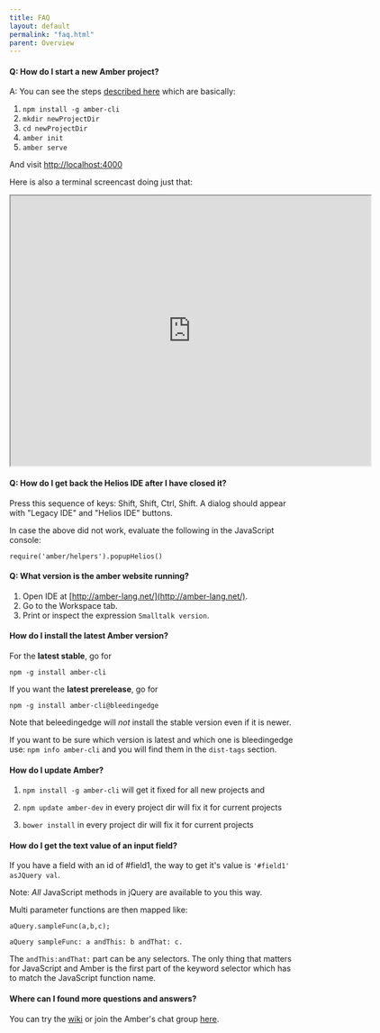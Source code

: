 ```yaml
---
title: FAQ
layout: default
permalink: "faq.html"
parent: Overview
---
```


#### Q: How do I start a new Amber project?

A: You can see the steps [described here](/getting-started.html) which are basically:

1. `npm install -g amber-cli`
2. `mkdir newProjectDir`
3. `cd newProjectDir`
4. `amber init`
5. `amber serve`

And visit [http://localhost:4000](http://localhost:4000)

Here is also a terminal screencast doing just that:

<iframe src="http://showterm.io/457dc8b24df38d67e421d#fast" width="640" height="480"></iframe>


#### Q: How do I get back the Helios IDE after I have closed it?

Press this sequence of keys: Shift, Shift, Ctrl, Shift.
A dialog should appear with "Legacy IDE" and "Helios IDE" buttons. 

In case the above did not work, evaluate the following in the JavaScript console:

`require('amber/helpers').popupHelios()`

    
#### Q: What version is the amber website running?

1.    Open IDE at [http://amber-lang.net/](http://amber-lang.net/).
2.    Go to the Workspace tab.
3.    Print or inspect the expression ``Smalltalk version``.

#### How do I install the latest Amber version?

For the **latest stable**, go for

`npm -g install amber-cli`

If you want the **latest prerelease**, go for

`npm -g install amber-cli@bleedingedge`

Note that beleedingedge will *not* install the stable version even if it is newer.

If you want to be sure which version is latest and which one is bleedingedge use:
`npm info amber-cli` and you will find them in the `dist-tags` section.

#### How do I update Amber?

1. ``npm install -g amber-cli``  will get it fixed for all new projects and 

2.  ``npm update amber-dev`` in every project dir will fix it for current projects

3. `bower install` in every project dir will fix it for current projects


#### How do I get the text value of an input field?

If you have a field with an id of #field1, the way to get it's value is `'#field1' asJQuery val`.

Note: _All_ JavaScript methods in jQuery are available to you this way.

Multi parameter functions are then mapped like:

`aQuery.sampleFunc(a,b,c);`

 `aQuery sampleFunc: a andThis: b andThat: c.`

The ``andThis:andThat:`` part can be any selectors. The only thing that matters for JavaScript and Amber is the first part of the keyword selector which has to match the JavaScript function name.


#### Where can I found more questions and answers?

You can try the [wiki](https://github.com/amber-smalltalk/amber/wiki/FAQ) or join the Amber's chat group [here](https://gitter.im/amber-smalltalk/amber).


